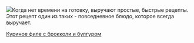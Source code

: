 <!--2025-07-17 00:05:32-->
<div class="yb">
  <div class="rss povarenok"><a href="https://www.povarenok.ru/recipes/show/182923/"><img src="https://www.povarenok.ru/data/cache/2025jul/16/21/3184608_65600-640x480.jpg"></a>Когда нет времени на готовку, выручают простые, быстрые рецепты. Этот рецепт один из таких - повседневное блюдо, которое всегда выручает. <p class="titl"><a href="https://www.povarenok.ru/recipes/show/182923/">Куриное филе с брокколи и булгуром</a></p></div>
</div>
